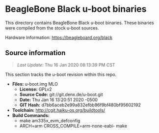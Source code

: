 BeagleBone Black u-boot binaries
===================

This directory contains BeagleBone Black u-boot binaries.
These binaries were compiled from the stock u-boot sources.

Hardware Information: <https://beagleboard.org/black>

Source information
-------------
> *Last Update:* Thu 16 Jan 2020 08:13:39 PM CST

This section tracks the u-boot revision within this repo.

* **Files:**  u-boot.img MLO
  * **License:** GPLv2
  * **Source Code:** git://git.denx.de/u-boot.git
  * **Date:** Thu Jan 16 13:20:51 2020 -0500
  * **GIT Hash:** d7bb6aceb2e99a832efbb96f9bf480bf95602192
* **Toolchain:** http://cgit.haiku-os.org/buildtools/
* **Build Commands:**
  * make am335x_evm_defconfig
  * ARCH=arm CROSS_COMPILE=arm-none-eabi- make
